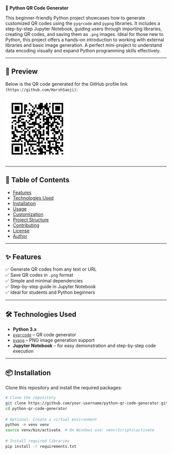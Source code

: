 🔳 **Python QR Code Generator**

This beginner-friendly Python project showcases how to generate customized QR codes using the `pyqrcode` and `pypng` libraries. It includes a step-by-step Jupyter Notebook, guiding users through importing libraries, creating QR codes, and saving them as `.png` images. Ideal for those new to Python, this project offers a hands-on introduction to working with external libraries and basic image generation. A perfect mini-project to understand data encoding visually and expand Python programming skills effectively.


---

## 📸 Preview

Below is the QR code generated for the GitHub profile link `(https://github.com/HarshSaoji)`:

<img src="HarshGitHubQR.png" alt="QR Code" width="200"/>

---

## 📌 Table of Contents

- [Features](#-features)
- [Technologies Used](#-technologies-used)
- [Installation](#-installation)
- [Usage](#-usage)
- [Customization](#-customization)
- [Project Structure](#-project-structure)
- [Contributing](#-contributing)
- [License](#-license)
- [Author](#-author)

---

## ✨ Features

✅ Generate QR codes from any text or URL  
✅ Save QR codes in `.png` format  
✅ Simple and minimal dependencies  
✅ Step-by-step guide in Jupyter Notebook  
✅ Ideal for students and Python beginners  

---

## 🛠️ Technologies Used

- **Python 3.x**
- [`pyqrcode`](https://pypi.org/project/PyQRCode/) – QR code generator  
- [`pypng`](https://pypi.org/project/pypng/) – PNG image generation support  
- **Jupyter Notebook** – for easy demonstration and step-by-step code execution  

---

## 📦 Installation

Clone this repository and install the required packages:

```bash
# Clone the repository
git clone https://github.com/your-username/python-qr-code-generator.git
cd python-qr-code-generator

# Optional: Create a virtual environment
python -m venv venv
source venv/bin/activate  # On Windows use: venv\Scripts\activate

# Install required libraries
pip install -r requirements.txt
